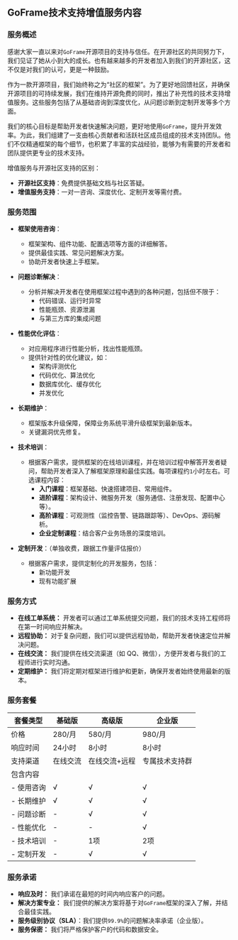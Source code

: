 ## GoFrame技术支持增值服务内容


### 服务概述

感谢大家一直以来对`GoFrame`开源项目的支持与信任。在开源社区的共同努力下，我们见证了她从小到大的成长。也有越来越多的开发者加入到我们的开源社区，这不仅是对我们的认可，更是一种鼓励。

作为一款开源项目，我们始终称之为“社区的框架”。为了更好地回馈社区，并确保开源项目的可持续发展，我们在维持开源免费的同时，推出了补充性的技术支持增值服务。这些服务包括了从基础咨询到深度优化，从问题诊断到定制开发等多个方面。

我们的核心目标是帮助开发者快速解决问题，更好地使用`GoFrame`，提升开发效率。为此，我们组建了一支由核心贡献者和活跃社区成员组成的技术支持团队。他们不仅精通框架的每个细节，也积累了丰富的实战经验，能够为有需要的开发者和团队提供更专业的技术支持。

增值服务与开源社区支持的区别：
- **开源社区支持**：免费提供基础文档与社区答疑。
- **增值服务支持**：一对一咨询、深度优化、定制开发等需付费。

### 服务范围

- **框架使用咨询**：
  - 框架架构、组件功能、配置选项等方面的详细解答。
  - 提供最佳实践、常见问题解决方案。
  - 协助开发者快速上手框架。
  
- **问题诊断解决**：
  - 分析并解决开发者在使用框架过程中遇到的各种问题，包括但不限于：
    - 代码错误、运行时异常
    - 性能瓶颈、资源泄漏
    - 与第三方库的集成问题

- **性能优化评估**：
  - 对应用程序进行性能分析，找出性能瓶颈。
  - 提供针对性的优化建议，如：
    - 架构评测优化
    - 代码优化、算法优化
    - 数据库优化、缓存优化
    - 并发优化

- **长期维护**：
  - 框架版本升级保障，保障业务系统平滑升级框架到最新版本。
  - 关键漏洞优先修复。

- **技术培训**：
  - 根据客户需求，提供框架的在线培训课程，并在培训过程中解答开发者疑问，帮助开发者深入了解框架原理和最佳实践。每项课程约`1`小时左右。可选课程内容：
    - **入门课程**：框架基础、快速搭建项目、常用组件。
    - **进阶课程**：架构设计、微服务开发（服务通信、注册发现、配置中心等）。
    - **高阶课程**：可观测性（监控告警、链路跟踪等）、DevOps、源码解析。
    - **企业定制课程**：结合客户业务场景的深度培训。

- **定制开发**：（单独收费，跟据工作量评估报价）
  - 根据客户需求，提供定制化的开发服务，包括：
    - 新功能开发
    - 现有功能扩展


### 服务方式

- **在线工单系统：** 开发者可以通过工单系统提交问题，我们的技术支持工程师将在第一时间响应并解决。
- **远程协助：** 对于复杂问题，我们可以提供远程协助，帮助开发者快速定位并解决问题。
- **在线交流：** 我们提供在线交流渠道（如 QQ、微信），方便开发者与我们的工程师进行实时沟通。
- **定期维护：** 我们将定期对框架进行维护和更新，确保开发者始终使用最新的版本。

### 服务套餐

| 套餐类型 | 基础版 | 高级版 | 企业版 |
|------------|---------|---------|----------|
| 价格 | 280/月 | 580/月 | 980/月 |
| 响应时间 | 24小时 | 8小时 | 8小时 |
| 支持渠道 | 在线交流| 在线交流+远程 | 专属技术支持群 |
| 包含内容 |  |  |  |
|  - 使用咨询 | √ | √ | √ |
|  - 长期维护 | √ | √ | √ |
|  - 问题诊断 | - | √ | √ |
|  - 性能优化 | - | - | √ |
|  - 技术培训 | - | 1项 | 2项 |
|  - 定制开发 | - | √ | √ |

### 服务承诺

- **响应及时：** 我们承诺在最短的时间内响应客户的问题。
- **解决方案专业：** 我们提供的解决方案将基于对`GoFrame`框架的深入了解，并结合最佳实践。
- **服务级别协议（SLA）**：我们提供`99.9%`的问题解决率承诺（企业版）。
- **服务保密：** 我们将严格保护客户的代码和数据安全。







